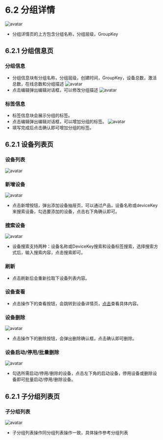 # 6.2 分组详情
![avatar](./images/groupDetail.jpg)
* 分组详情页的上方包含分组名称，分组层级，GroupKey

## 6.2.1 分组信息页
### 分组信息
* 分组信息块有分组名称，分组层级，创建时间，GroupKey，设备总数，激活总数，在线总数和分组描述
![avatar](./images/groupInfo.jpg)
* 点击编辑弹出编辑对话框，可以修改分组描述
![avatar](./images/groupInfoEdit.jpg)

### 标签信息
* 标签信息块会展示分组的标签。
* 点击编辑弹出编辑对话框，可以增加分组的标签。
![avatar](./images/groupTagEdit.jpg)
* 填写完成后点击确认即可增加分组的标签。

## 6.2.1 设备列表页
### 设备列表
![avatar](./images/groupDevice.jpg)


### 新增设备
![avatar](./images/deviceGroupCreate.jpg)
* 点击新增按钮，弹出添加设备抽屉页，可以通过产品，设备名称或deviceKey来搜索设备，勾选要添加的设备，点击右下角确认即可。

### 搜索设备
![avatar](./images/deviceGroupSearch.jpg)
* 设备搜索支持两种：设备名称或DeviceKey搜索和设备标签搜索，选择搜索方式后，输入搜索内容，点击搜索即可。

### 刷新
* 点击刷新后会重新拉取下设备列表内容。

### 设备查看
* 点击操作下的查看按钮，会跳转到设备详情页，[点击](/device/deviceDetail.html#_5-2-1-设备信息页, "设备信息页")查看具体内容。

### 设备删除
![avatar](./images/deviceGroupDelete.jpg)
* 点击操作下的删除按钮，会弹出删除确认框，点击确认即可删除。

### 设备启动/停用/批量删除
![avatar](./images/deviceGroupEnable.jpg)
* 勾选所需启动/停用/删除的设备，点击左下角的启动设备，停用设备或删除设备即可批量启动/停用/删除设备。

## 6.2.1 子分组列表页
### 子分组列表
![avatar](./images/childGroup.jpg)
* 子分组列表操作同分组列表操作一致，具体操作参考分组列表
